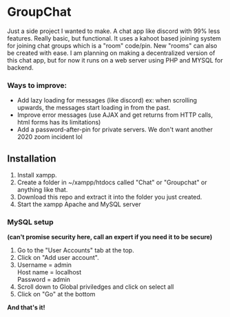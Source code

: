 # GroupChat

Just a side project I wanted to make. A chat app like discord with 99% less features. Really basic, but functional.
It uses a kahoot based joining system for joining chat groups which is a "room" code/pin. New "rooms" can also be created with ease. 
I am planning on making a decentralized version of this chat app, but for now it runs on a web server using PHP and MYSQL for backend.

### Ways to improve:
- Add lazy loading for messages (like discord) ex: when scrolling upwards, the messages start loading in from the past.<br/>
- Improve error messages (use AJAX and get returns from HTTP calls, html forms has its limitations) 
- Add a password-after-pin for private servers. We don't want another 2020 zoom incident lol


## Installation
1. Install xampp.
2. Create a folder in ~/xampp/htdocs called "Chat" or "Groupchat" or anything like that.
3. Download this repo and extract it into the folder you just created.
4. Start the xampp Apache and MySQL server

### MySQL setup
<b>(can't promise security here, call an expert if you need it to be secure)</b><br/>
1. Go to the "User Accounts" tab at the top.
2. Click on "Add user account".
3. Username = admin<br/>
   Host name = localhost<br/>
   Password = admin
4. Scroll down to Global priviledges and click on select all
5. Click on "Go" at the bottom

<b>And that's it!</b>
